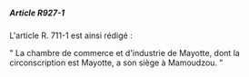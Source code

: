 ##### Article R927-1

L'article R. 711-1 est ainsi rédigé :

" La chambre de commerce et d'industrie de Mayotte, dont la circonscription est Mayotte, a son siège à Mamoudzou. "

